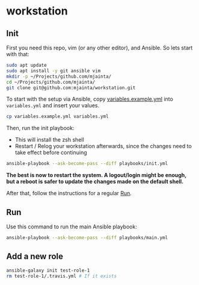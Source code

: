 # workstation

## Init

First you need this repo, vim (or any other editor), and Ansible. So lets start with that:
```bash
sudo apt update
sudo apt install -y git ansible vim
mkdir -p ~/Projects/github.com/mjainta/
cd ~/Projects/github.com/mjainta/
git clone git@github.com:mjainta/workstation.git
```

To start with the setup via Ansible, copy [variables.example.yml](variables.example.yml) into `variables.yml` and insert your values.
```bash
cp variables.example.yml variables.yml
```

Then, run the init playbook:
- This will install the zsh shell
- Restart / Relog your workstation afterwards, since the changes need to take effect before continuing
```bash
ansible-playbook --ask-become-pass --diff playbooks/init.yml
```

**The best is now to restart the system. A logout/login might be enough, but a reboot is safer to update the changes made on the default shell.**

After that, follow the instructions for a regular [Run](#Run).

## Run

Use this command to run the main Ansible playbook:
```bash
ansible-playbook --ask-become-pass --diff playbooks/main.yml
```

## Add a new role

```bash
ansible-galaxy init test-role-1
rm test-role-1/.travis.yml # If it exists
```
